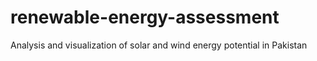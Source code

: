 # renewable-energy-assessment
Analysis and visualization of solar and wind energy potential in Pakistan
